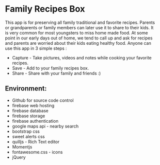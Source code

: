 # Family Recipes Box

This app is for preserving all family traditional and favorite recipes. Parents or grandparents or family members can later use it to share to their kids. It is very common for most youngsters to miss home made food.  At some point in our early days out of home, we tend to call up and ask for recipes and parents are worried about their kids eating healthy food. 
Anyone can use this app in 3 simple steps :
* Capture - Take pictures, videos and notes while cooking your favorite recipes.
* Save - Add to your family recipes box.
* Share - Share with your family and friends :)

## Environment: 

* Github for source code control
* firebase web hosting
* firebase database
* firebase storage
* firebase authentication
* google maps api - nearby search
* bootstrap css
* sweet alerts css
* quilljs - Rich Text editor
* Momentjs
* fontawesome.css - icons
* jQuery  